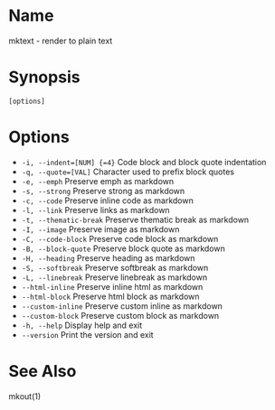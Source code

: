 # Name

mktext - render to plain text

# Synopsis

```
[options]
```

# Options

+ `-i, --indent=[NUM] {=4}` Code block and block quote indentation
+ `-q, --quote=[VAL]` Character used to prefix block quotes
+ `-e, --emph` Preserve emph as markdown
+ `-s, --strong` Preserve strong as markdown
+ `-c, --code` Preserve inline code as markdown
+ `-l, --link` Preserve links as markdown
+ `-t, --thematic-break` Preserve thematic break as markdown
+ `-I, --image` Preserve image as markdown
+ `-C, --code-block` Preserve code block as markdown
+ `-B, --block-quote` Preserve block quote as markdown
+ `-H, --heading` Preserve heading as markdown
+ `-S, --softbreak` Preserve softbreak as markdown
+ `-L, --linebreak` Preserve linebreak as markdown
+ `--html-inline` Preserve inline html as markdown
+ `--html-block` Preserve html block as markdown
+ `--custom-inline` Preserve custom inline as markdown
+ `--custom-block` Preserve custom block as markdown
+ `-h, --help` Display help and exit
+ `--version` Print the version and exit

# See Also

mkout(1)
